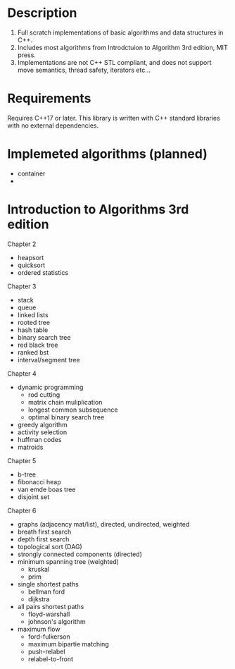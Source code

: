 # Description
  1. Full scratch implementations of basic algorithms and data structures in C++.
  2. Includes most algorithms from Introdctuion to Algorithm 3rd edition, MIT press.
  3. Implementations are not C++ STL compliant, and does not support move semantics, thread safety, iterators etc...

# Requirements
  Requires C++17 or later. This library is written with C++ standard libraries with no external dependencies.
 
# Implemeted algorithms (planned)
  - container
  - 

# Introduction to Algorithms 3rd edition
 Chapter 2
  - heapsort
  - quicksort
  - ordered statistics
 
 Chapter 3
  - stack
  - queue
  - linked lists
  - rooted tree
  - hash table
  - binary search tree
  - red black tree
  - ranked bst
  - interval/segment tree

Chapter 4
  - dynamic programming
    - rod cutting
    - matrix chain muliplication
    - longest common subsequence
    - optimal binary search tree
  - greedy algorithm
  - activity selection
  - huffman codes
  - matroids

Chapter 5
  - b-tree
  - fibonacci heap
  - van emde boas tree
  - disjoint set

Chapter 6
  - graphs (adjacency mat/list), directed, undirected, weighted
  - breath first search
  - depth first search
  - topological sort (DAG)
  - strongly connected components (directed)
  - minimum spanning tree (weighted)
    - kruskal
    - prim
  - single shortest paths
    - bellman ford
    - dijkstra
  - all pairs shortest paths
    - floyd-warshall
    - johnson's algorithm
  - maximum flow
    - ford-fulkerson
    - maximum bipartie matching
    - push-relabel
    - relabel-to-front
